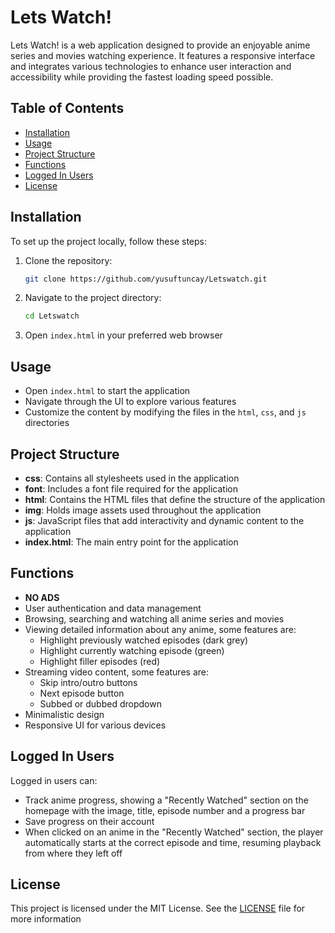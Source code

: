 # Lets Watch!

Lets Watch! is a web application designed to provide an enjoyable anime series and movies watching experience. It features a responsive interface and integrates various
technologies to enhance user interaction and accessibility while providing the fastest loading speed possible.

## Table of Contents

-   [Installation](#installation)
-   [Usage](#usage)
-   [Project Structure](#project-structure)
-   [Functions](#functions)
-   [Logged In Users](#logged-in-users)
-   [License](#license)

## Installation

To set up the project locally, follow these steps:

1. Clone the repository:

    ```bash
    git clone https://github.com/yusuftuncay/Letswatch.git
    ```

2. Navigate to the project directory:

    ```bash
    cd Letswatch
    ```

3. Open `index.html` in your preferred web browser

## Usage

-   Open `index.html` to start the application
-   Navigate through the UI to explore various features
-   Customize the content by modifying the files in the `html`, `css`, and `js` directories

## Project Structure

-   **css**: Contains all stylesheets used in the application
-   **font**: Includes a font file required for the application
-   **html**: Contains the HTML files that define the structure of the application
-   **img**: Holds image assets used throughout the application
-   **js**: JavaScript files that add interactivity and dynamic content to the application
-   **index.html**: The main entry point for the application

## Functions

-   **NO ADS**
-   User authentication and data management
-   Browsing, searching and watching all anime series and movies
-   Viewing detailed information about any anime, some features are:
    -   Highlight previously watched episodes (dark grey)
    -   Highlight currently watching episode (green)
    -   Highlight filler episodes (red)
-   Streaming video content, some features are:
    -   Skip intro/outro buttons
    -   Next episode button
    -   Subbed or dubbed dropdown
-   Minimalistic design
-   Responsive UI for various devices

## Logged In Users

Logged in users can:

-   Track anime progress, showing a "Recently Watched" section on the homepage with the image, title, episode number and a progress bar
-   Save progress on their account
-   When clicked on an anime in the "Recently Watched" section, the player automatically starts at the correct episode and time, resuming playback from where they left off

## License

This project is licensed under the MIT License. See the [LICENSE](LICENSE) file for more information
